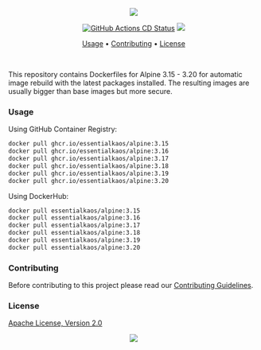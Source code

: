 <p align="center"><a href="#readme"><img src="https://gh.kaos.st/alpine.svg"/></a></p>

<p align="center">
  <a href="https://kaos.sh/w/alpine/cd"><img src="https://kaos.sh/w/alpine/cd.svg" alt="GitHub Actions CD Status" /></a>
  <a href="#license"><img src="https://gh.kaos.st/apache2.svg"></a>
</p>

<p align="center"><a href="#usage">Usage</a> • <a href="#contributing">Contributing</a> • <a href="#license">License</a></p>

<br/>

This repository contains Dockerfiles for Alpine 3.15 - 3.20 for automatic image rebuild with the latest packages installed. The resulting images are usually bigger than base images but more secure.

### Usage

Using GitHub Container Registry:

```bash
docker pull ghcr.io/essentialkaos/alpine:3.15
docker pull ghcr.io/essentialkaos/alpine:3.16
docker pull ghcr.io/essentialkaos/alpine:3.17
docker pull ghcr.io/essentialkaos/alpine:3.18
docker pull ghcr.io/essentialkaos/alpine:3.19
docker pull ghcr.io/essentialkaos/alpine:3.20
```

Using DockerHub:

```bash
docker pull essentialkaos/alpine:3.15
docker pull essentialkaos/alpine:3.16
docker pull essentialkaos/alpine:3.17
docker pull essentialkaos/alpine:3.18
docker pull essentialkaos/alpine:3.19
docker pull essentialkaos/alpine:3.20
```

### Contributing

Before contributing to this project please read our [Contributing Guidelines](https://github.com/essentialkaos/contributing-guidelines#contributing-guidelines).

### License

[Apache License, Version 2.0](http://www.apache.org/licenses/LICENSE-2.0)

<p align="center"><a href="https://essentialkaos.com"><img src="https://gh.kaos.st/ekgh.svg"/></a></p>
